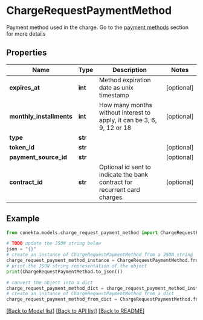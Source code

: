 # ChargeRequestPaymentMethod

Payment method used in the charge. Go to the [payment methods](https://developers.conekta.com/reference/m%C3%A9todos-de-pago) section for more details 

## Properties

Name | Type | Description | Notes
------------ | ------------- | ------------- | -------------
**expires_at** | **int** | Method expiration date as unix timestamp | [optional] 
**monthly_installments** | **int** | How many months without interest to apply, it can be 3, 6, 9, 12 or 18 | [optional] 
**type** | **str** |  | 
**token_id** | **str** |  | [optional] 
**payment_source_id** | **str** |  | [optional] 
**contract_id** | **str** | Optional id sent to indicate the bank contract for recurrent card charges. | [optional] 

## Example

```python
from conekta.models.charge_request_payment_method import ChargeRequestPaymentMethod

# TODO update the JSON string below
json = "{}"
# create an instance of ChargeRequestPaymentMethod from a JSON string
charge_request_payment_method_instance = ChargeRequestPaymentMethod.from_json(json)
# print the JSON string representation of the object
print(ChargeRequestPaymentMethod.to_json())

# convert the object into a dict
charge_request_payment_method_dict = charge_request_payment_method_instance.to_dict()
# create an instance of ChargeRequestPaymentMethod from a dict
charge_request_payment_method_from_dict = ChargeRequestPaymentMethod.from_dict(charge_request_payment_method_dict)
```
[[Back to Model list]](../README.md#documentation-for-models) [[Back to API list]](../README.md#documentation-for-api-endpoints) [[Back to README]](../README.md)


